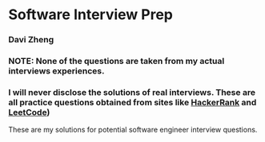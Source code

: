 # Software Interview Prep
### Davi Zheng

### NOTE: None of the questions are taken from my actual interviews experiences. 
### I will never disclose the solutions of real interviews. These are all practice questions obtained from sites like [HackerRank](https://www.hackerrank.com/dashboard) and [LeetCode](https://leetcode.com))

These are my solutions for potential software engineer interview questions. 


